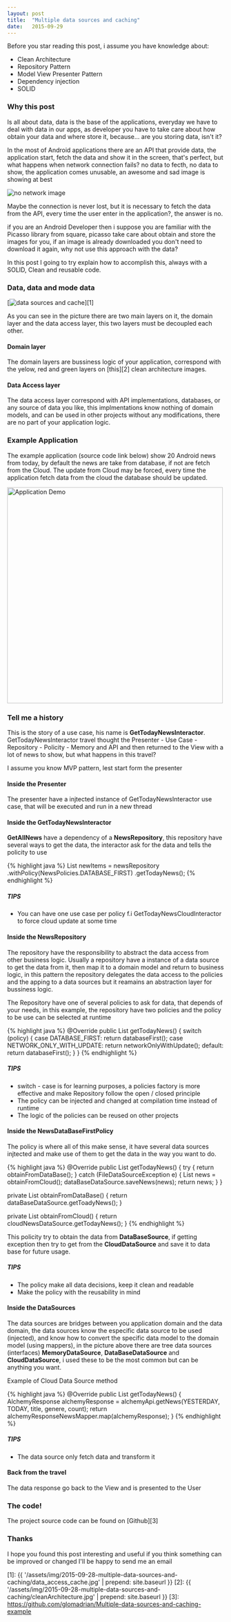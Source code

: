 ```yaml
---
layout: post
title:  "Multiple data sources and caching"
date:   2015-09-29
---
```


Before you star reading this post, i assume you have knowledge about:

* Clean Architecture
* Repository Pattern
* Model View Presenter Pattern
* Dependency injection
* SOLID

### Why this post

<p> Is all about data, data is the base of the applications, everyday we have to
 deal with data in our apps, as developer you have to take care about how obtain
 your data and where store it, because... are you storing data, isn't it?</p>

 <p> In the most of Android applications there are an API that provide data,
 the application start, fetch the data and show it in the screen, that's perfect,
 but what happens when network connection fails? no data to fecth, no data to show,
 the application comes unusable, an awesome and sad image is showing at best</p>

<img src="{{ '/assets/img/2015-09-28-multiple-data-sources-and-caching/sad_cloud_google.png' | prepend: site.baseurl }}" alt="no network image">

Maybe the connection is never lost, but it is necessary to fetch the data from the API,
every time the user enter in the application?, the answer is no.

if you are an Android Developer then i suppose you are familiar with the Picasso library
from square, picasso take care about obtain and store the images for you, if an image
is already downloaded you don't need to download it again, why not use this approach with the data?


In this post I going to try explain how to accomplish this, always with a SOLID,
Clean and reusable code.

### Data, data and mode data


[<img src="{{ '/assets/img/2015-09-28-multiple-data-sources-and-caching/data_access_cache.jpg' | prepend: site.baseurl }}" alt="data sources and cache">][1]

As you can see in the picture there are two main layers on it, the domain layer
and the data access layer, this two layers must be decoupled each other.

#### Domain layer

The domain layers are bussiness logic of your application, correspond with the
yelow, red and green layers on [this][2] clean architecture images.

#### Data Access layer

The data access layer correspond with API implementations, databases, or any source of data you like,
this implmentations know nothing of domain models, and can be used in other projects
without any modifications, there are no part of your application logic.


### Example Application

The example application (source code link below) show 20 Android news from today,
by default the news are take from database, if not are fetch from the Cloud. The update
from Cloud may be forced, every time the application fetch data from the cloud
the database should be updated.

<img  height="500" src="{{ '/assets/img/2015-09-28-multiple-data-sources-and-caching/appdemo.gif' | prepend: site.baseurl }}" alt="Application Demo">

### Tell me a history

This is the story of a use case, his name is **GetTodayNewsInteractor**. GetTodayNewsInteractor travel
thought the Presenter - Use Case - Repository - Policity - Memory and API
and then returned to the View with a lot of news to show, but what happens in this travel?

I assume you know MVP pattern, lest start form the presenter

#### Inside the Presenter

The presenter have a injtected instance of GetTodayNewsInteractor use case, that will be
executed and run in a new thread

#### Inside the GetTodayNewsInteractor

**GetAllNews** have a dependency of a **NewsRepository**, this repository have several
ways to get the data, the interactor ask for the data and tells the policity to
use

{% highlight java %}
List<NewItem> newItems = newsRepository
                        .withPolicy(NewsPolicies.DATABASE_FIRST)
                        .getTodayNews();
{% endhighlight %}

##### TIPS
 * You can have one use case per policy f.i GetTodayNewsCloudInteractor to force
 cloud update at some time


#### Inside the NewsRepository

The repository have the responsibility to abstract the data access from other
business logic. Usually a repository have a instance of a data source to get
the data from it, then map it to a domain model and return to business logic, in
this pattern the repository delegates the data access to the policies and the apping to a
data sources but it reamains an abstraction layer for bussiness logic.

The Repository have one of several policies to ask for data, that depends of
your needs, in this example, the repository have two policies and the policy to
be use can be selected at runtime

{% highlight java %}
@Override
public List<NewItem> getTodayNews() {
  switch (policy) {
    case DATABASE_FIRST:
      return databaseFirst();
    case NETWORK_ONLY_WITH_UPDATE:
      return networkOnlyWithUpdate();
    default:
      return databaseFirst();
  }
}
{% endhighlight %}

##### TIPS
 * switch - case is for learning purposes, a policies factory is more effective
 and make Repository follow the open / closed principle
 * The policy can be injected and changed at compilation time instead of runtime
 * The logic of the policies can be reused on other projects

#### Inside the NewsDataBaseFirstPolicy

The policy is where all of this make sense, it have several data sources injtected
and make use of them to get the data in the way you want to do.

{% highlight java %}
@Override
public List<NewItem> getTodayNews() {
  try {
    return obtainFromDataBase();
  } catch (FileDataSourceException e) {
    List<NewItem> news = obtainFromCloud();
    dataBaseDataSource.saveNews(news);
    return news;
  }
}

private List<NewItem> obtainFromDataBase() {
  return dataBaseDataSource.getToadyNews();
}

private List<NewItem> obtainFromCloud() {
  return cloudNewsDataSource.getTodayNews();
}
{% endhighlight %}

 This policity try to obtain the data from **DataBaseSource**, if getting exception
 then try to get from the **CloudDataSource** and save it to data base for
 future usage.

##### TIPS
  * The policy make all data decisions, keep it clean and readable
  * Make the policy with the reusability in mind

#### Inside the DataSources

The data sources are bridges between you application domain and the data domain,
the data sources know the especific data source to be used (injected), and know how to
convert the specific data model to the domain model (using mappers), in the picture
above there are tree data sources (interfaces) **MemoryDataSource**, **DataBaseDataSource** and
**CloudDataSource**, i used these to be the most common but can be anything you want.

Example of Cloud Data Source method

{% highlight java %}
@Override
public List<NewItem> getTodayNews() {
  AlchemyResponse alchemyResponse = alchemyApi.getNews(YESTERDAY,
     TODAY, title, genere, count);
  return alchemyResponseNewsMapper.map(alchemyResponse);
}
{% endhighlight %}

##### TIPS
  * The data source only fetch data and transform it  

#### Back from the travel

The data response go back to the View and is presented to the User

### The code!

The project source code can be found on [Github][3]

### Thanks

I hope you found this post interesting and useful
if you think something can be improved or changed I'll be happy to send me an email


[1]: {{ '/assets/img/2015-09-28-multiple-data-sources-and-caching/data_access_cache.jpg' | prepend: site.baseurl }}
[2]: {{ '/assets/img/2015-09-28-multiple-data-sources-and-caching/cleanArchitecture.jpg' | prepend: site.baseurl }}
[3]: https://github.com/glomadrian/Multiple-data-sources-and-caching-example

